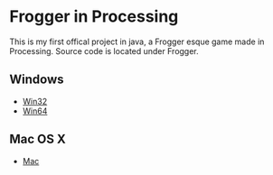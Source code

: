 # Frogger in Processing
This is my first offical project in java, a Frogger esque game made in Processing.
Source code is located under Frogger.

## Windows
* [Win32](https://github.com/silver-line/Frogger-Processing/raw/master/Pre-Compiled%20Downloads/application.windows32/Frogger.exe) 
* [Win64](https://github.com/silver-line/Frogger-Processing/raw/master/Pre-Compiled%20Downloads/application.windows64/Frogger.exe)
 
 ## Mac OS X
 * [Mac](https://github.com/silver-line/Frogger-Processing/raw/master/Pre-Compiled%20Downloads/application.macosx/Frogger.zip)

